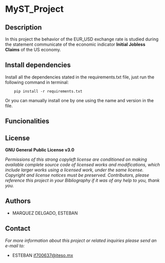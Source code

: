 # MyST_Project

## Description
In this project the behavior of the EUR_USD exchange rate is studied during the statement communicate of the economic indicator **Initial Jobless Claims** of the US economy.

## Install dependencies

Install all the dependencies stated in the requirements.txt file, just run the following command in terminal:

        pip install -r requirements.txt
        
Or you can manually install one by one using the name and version in the file.

## Funcionalities

## License
**GNU General Public License v3.0** 

*Permissions of this strong copyleft license are conditioned on making available 
complete source code of licensed works and modifications, which include larger 
works using a licensed work, under the same license. Copyright and license notices 
must be preserved. Contributors, please reference this project in your Bibliography 
if it was of any help to you, thank you.*

## Authors
+ MARQUEZ DELGADO, ESTEBAN

## Contact
*For more information about this project or related inquiries please send an e-mail to:*
+ ESTEBAN if700637@iteso.mx 
